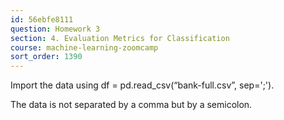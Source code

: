 ```yaml
---
id: 56ebfe8111
question: Homework 3
section: 4. Evaluation Metrics for Classification
course: machine-learning-zoomcamp
sort_order: 1390
---
```


Import the data using df = pd.read_csv(“bank-full.csv”, sep=';').

The data is not separated by a comma but by a semicolon.

